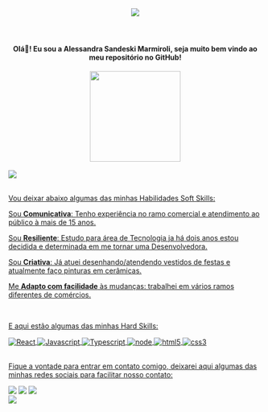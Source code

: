 
<header>
  <img src="https://user-images.githubusercontent.com/96982276/222595287-b172fe68-67cd-4bd5-a3db-f4f3af41d62a.png">
 
</header>

<div align="center">
   <h4 text-align="center">Olá👋! Eu sou a Alessandra Sandeski Marmiroli, seja muito bem vindo ao meu repositório no GitHub!</h4>
</div>

  
<div align="center" >
  <img width="180px" src="https://user-images.githubusercontent.com/96982276/222596867-aa7c903a-6572-4f9e-8d78-8bbf2c488e8d.jpg"/>
</div>
<br>

<div>
    <a href="https://github.com/AlessandraSM">
   <img src="https://github-readme-stats.vercel.app/api?username=AlessandraSM&show_icons=true&theme=radical"/>
</div>
  <br>
  
 
<div>
  <p>Vou deixar abaixo algumas das minhas Habilidades Soft Skills:<p/>
  <p>Sou <strong>Comunicativa</strong>: Tenho experiência no ramo comercial e atendimento ao público à mais de 15 anos.</p>
  <p>Sou <strong>Resiliente</strong>: Estudo para área de Tecnologia ja há dois anos estou decidida e determinada em me tornar uma Desenvolvedora.</p>
  <p>Sou <strong>Criativa</strong>: Já atuei desenhando/atendendo vestidos de festas e atualmente faço pinturas em cerâmicas.</p> 
  <p>Me <strong>Adapto com facilidade</strong> às mudanças: trabalhei em vários ramos diferentes de comércios.</p>
</div>
<br>

<p>E aqui estão algumas das minhas Hard Skills:</p>

<div style="display: inline_block">
   <img align="center" alt="React" src="https://img.shields.io/badge/React-20232A?style=for-the-badge&logo=react&logoColor=61DAFB"> 
  <img align="center" alt="Javascript" src="https://img.shields.io/badge/JavaScript-F7DF1E?style=for-the-badge&logo=javascript&logoColor=black">
  <img align="center" alt="Typescript" src="https://img.shields.io/badge/TypeScript-007ACC?style=for-the-badge&logo=typescript&logoColor=white">
  <img align="center" alt="node" src="https://img.shields.io/badge/Node.js-43853D?style=for-the-badge&logo=node.js&logoColor=white">
 
   <img align="center" alt="html5" src="https://img.shields.io/badge/HTML5-E34F26?style=for-the-badge&logo=html5&logoColor=white"> 
  <img align="center" alt="css3" src="https://img.shields.io/badge/CSS3-1572B6?style=for-the-badge&logo=css3&logoColor=white"> 
<div>
<br>
  
<div>
  <p>Fique a vontade para entrar em contato comigo, deixarei aqui algumas das minhas redes sociais para facilitar nosso contato:</p>
  <a href="https://www.linkedin.com/in/alessandra-sandeski-marmiroli-2976271b9/" target="_blank"><img src="https://img.shields.io/badge/-LinkedIn-%230077B5?style=for-the-badge&logo=linkedin&logoColor=white" target="_blank"></a> 
  <a href="https://instagram.com/alessandrasandeski/" target="_blank"><img src="https://img.shields.io/badge/-Instagram-%23E4405F?style=for-the-badge&logo=instagram&logoColor=white" target="_blank"></a>
  <a href = "mailto:alessandramarmiroli@gmail.com"><img src="https://img.shields.io/badge/-Gmail-%23333?style=for-the-badge&logo=gmail&logoColor=white" target="_blank"></a>
  
 </div>
<Footer>
  <img src="https://user-images.githubusercontent.com/96982276/222597938-58860d68-9a7e-4e46-873b-999291f98098.png"/>
</Footer>





